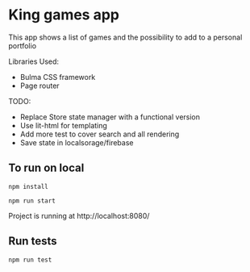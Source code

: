 # King games app

This app shows a list of games and the possibility to add to a personal portfolio

Libraries Used:
- Bulma CSS framework
- Page router

TODO:
- Replace Store state manager with a functional version
- Use lit-html for templating
- Add more test to cover search and all rendering
- Save state in localsorage/firebase

## To run on local
```
npm install
```
```
npm run start
```
Project is running at http://localhost:8080/

## Run tests

```
npm run test
```